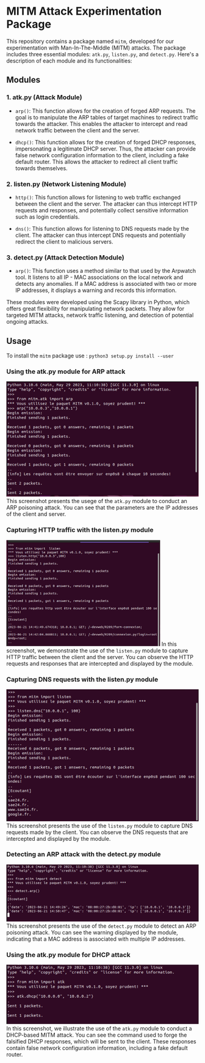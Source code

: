 # MITM Attack Experimentation Package

This repository contains a package named `mitm`, developed for our experimentation with Man-In-The-Middle (MITM) attacks. The package includes three essential modules: `atk.py`, `listen.py`, and `detect.py`. Here's a description of each module and its functionalities:

## Modules

### 1. atk.py (Attack Module)

- `arp()`: This function allows for the creation of forged ARP requests. The goal is to manipulate the ARP tables of target machines to redirect traffic towards the attacker. This enables the attacker to intercept and read network traffic between the client and the server.

- `dhcp()`: This function allows for the creation of forged DHCP responses, impersonating a legitimate DHCP server. Thus, the attacker can provide false network configuration information to the client, including a fake default router. This allows the attacker to redirect all client traffic towards themselves.

### 2. listen.py (Network Listening Module)

- `http()`: This function allows for listening to web traffic exchanged between the client and the server. The attacker can thus intercept HTTP requests and responses, and potentially collect sensitive information such as login credentials.

- `dns()`: This function allows for listening to DNS requests made by the client. The attacker can thus intercept DNS requests and potentially redirect the client to malicious servers.

### 3. detect.py (Attack Detection Module)

- `arp()`: This function uses a method similar to that used by the Arpwatch tool. It listens to all IP - MAC associations on the local network and detects any anomalies. If a MAC address is associated with two or more IP addresses, it displays a warning and records this information.

These modules were developed using the Scapy library in Python, which offers great flexibility for manipulating network packets. They allow for targeted MITM attacks, network traffic listening, and detection of potential ongoing attacks.

## Usage

To install the `mitm` package use : `python3 setup.py install --user`

### Using the atk.py module for ARP attack
![atk](/images/atk1.png)
This screenshot presents the usege of the `atk.py` module to conduct an ARP poisoning attack. You can see that the parameters are the IP addresses of the client and server.

### Capturing HTTP traffic with the listen.py module
![http](/images/http.png)
In this screenshot, we demonstrate the use of the `listen.py` module to capture HTTP traffic between the client and the server. You can observe the HTTP requests and responses that are intercepted and displayed by the module.

### Capturing DNS requests with the listen.py module
![dns](/images/dns.png)
This screenshot presents the use of the `listen.py` module to capture DNS requests made by the client. You can observe the DNS requests that are intercepted and displayed by the module.

### Detecting an ARP attack with the detect.py module
![detect](/images/detect.png)
This screenshot presents the use of the `detect.py` module to detect an ARP poisoning attack. You can see the warning displayed by the module, indicating that a MAC address is associated with multiple IP addresses.

### Using the atk.py module for DHCP attack
![atk2](/images/atk2.png)
In this screenshot, we illustrate the use of the `atk.py` module to conduct a DHCP-based MITM attack. You can see the command used to forge the falsified DHCP responses, which will be sent to the client. These responses contain false network configuration information, including a fake default router.
